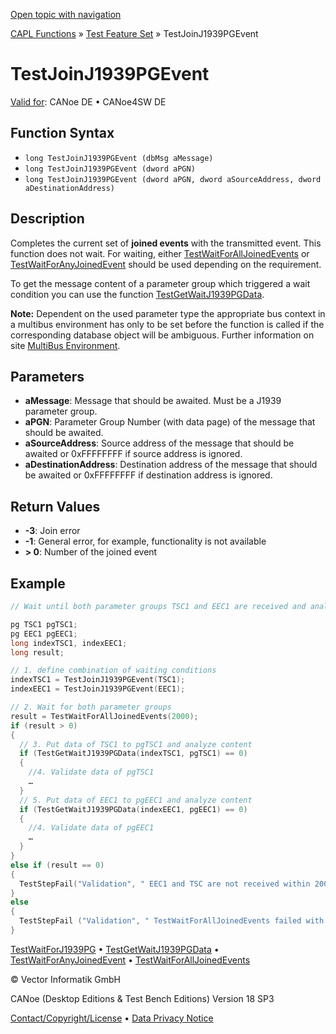 [Open topic with navigation](../../../../../CANoeDEFamily.htm#Topics/CAPLFunctions/Test/Functions/CAPLfunctionTestJoinJ1939PGEvent.md)

[CAPL Functions](../../CAPLfunctions.md) » [Test Feature Set](../CAPLfunctionsTFSOverview.md) » TestJoinJ1939PGEvent

# TestJoinJ1939PGEvent

[Valid for](../../../Shared/FeatureAvailability.md): CANoe DE • CANoe4SW DE

## Function Syntax

- `long TestJoinJ1939PGEvent (dbMsg aMessage)`
- `long TestJoinJ1939PGEvent (dword aPGN)`
- `long TestJoinJ1939PGEvent (dword aPGN, dword aSourceAddress, dword aDestinationAddress)`

## Description

Completes the current set of **joined events** with the transmitted event. This function does not wait. For waiting, either [TestWaitForAllJoinedEvents](CAPLfunctionTestWaitForAllJoinedEvents.md) or [TestWaitForAnyJoinedEvent](CAPLfunctionTestWaitForAnyJoinedEvent.md) should be used depending on the requirement.

To get the message content of a parameter group which triggered a wait condition you can use the function [TestGetWaitJ1939PGData](CAPLfunctionTestGetWaitJ1939PGData.md).

**Note:** Dependent on the used parameter type the appropriate bus context in a multibus environment has only to be set before the function is called if the corresponding database object will be ambiguous. Further information on site [MultiBus Environment](../../../Shared/CAPL/General/TestMultiBusEnvironment.md).

## Parameters

- **aMessage**: Message that should be awaited. Must be a J1939 parameter group.
- **aPGN**: Parameter Group Number (with data page) of the message that should be awaited.
- **aSourceAddress**: Source address of the message that should be awaited or 0xFFFFFFFF if source address is ignored.
- **aDestinationAddress**: Destination address of the message that should be awaited or 0xFFFFFFFF if destination address is ignored.

## Return Values

- **-3**: Join error
- **-1**: General error, for example, functionality is not available
- **> 0**: Number of the joined event

## Example

```c
// Wait until both parameter groups TSC1 and EEC1 are received and analyze its content.

pg TSC1 pgTSC1;
pg EEC1 pgEEC1;
long indexTSC1, indexEEC1;
long result;

// 1. define combination of waiting conditions
indexTSC1 = TestJoinJ1939PGEvent(TSC1);
indexEEC1 = TestJoinJ1939PGEvent(EEC1);

// 2. Wait for both parameter groups
result = TestWaitForAllJoinedEvents(2000);
if (result > 0)
{
  // 3. Put data of TSC1 to pgTSC1 and analyze content
  if (TestGetWaitJ1939PGData(indexTSC1, pgTSC1) == 0)
  {
    //4. Validate data of pgTSC1
    …
  }
  // 5. Put data of EEC1 to pgEEC1 and analyze content
  if (TestGetWaitJ1939PGData(indexEEC1, pgEEC1) == 0)
  {
    //4. Validate data of pgEEC1
    …
  }
}
else if (result == 0)
{
  TestStepFail("Validation", " EEC1 and TSC are not received within 2000 ms");
}
else
{
  TestStepFail ("Validation", " TestWaitForAllJoinedEvents failed with unexpecetd error %i", result);
}
```

[TestWaitForJ1939PG](CAPLfunctionTestWaitForJ1939PG.md) • [TestGetWaitJ1939PGData](CAPLfunctionTestGetWaitJ1939PGData.md) • [TestWaitForAnyJoinedEvent](CAPLfunctionTestWaitForAnyJoinedEvent.md) • [TestWaitForAllJoinedEvents](CAPLfunctionTestWaitForAllJoinedEvents.md)

© Vector Informatik GmbH

CANoe (Desktop Editions & Test Bench Editions) Version 18 SP3

[Contact/Copyright/License](../../../Shared/ContactCopyrightLicense.md) • [Data Privacy Notice](https://www.vector.com/int/en/company/get-info/privacy-policy/)